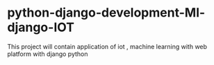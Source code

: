 # python-django-development-Ml-django-IOT
This project will contain application of iot , machine learning with web platform with django python 
